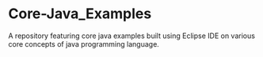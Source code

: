 # Core-Java_Examples
A repository featuring core java examples built using Eclipse IDE on various core concepts of java programming language.
